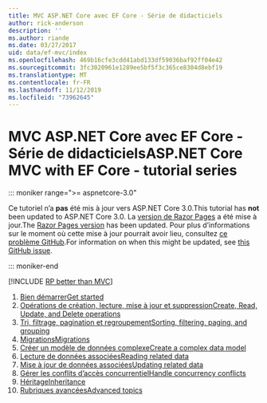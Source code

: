 ```yaml
---
title: MVC ASP.NET Core avec EF Core - Série de didacticiels
author: rick-anderson
description: ''
ms.author: riande
ms.date: 03/27/2017
uid: data/ef-mvc/index
ms.openlocfilehash: 469b16cfe3cdd41abd133df59036baf92ff04e42
ms.sourcegitcommit: 3fc3020961e1289ee5bf5f3c365ce8304d8ebf19
ms.translationtype: MT
ms.contentlocale: fr-FR
ms.lasthandoff: 11/12/2019
ms.locfileid: "73962645"
---
```

# <a name="aspnet-core-mvc-with-ef-core---tutorial-series"></a><span data-ttu-id="46f7c-102">MVC ASP.NET Core avec EF Core - Série de didacticiels</span><span class="sxs-lookup"><span data-stu-id="46f7c-102">ASP.NET Core MVC with EF Core - tutorial series</span></span>

::: moniker range=">= aspnetcore-3.0"

<span data-ttu-id="46f7c-103">Ce tutoriel n’a **pas** été mis à jour vers ASP.NET Core 3.0.</span><span class="sxs-lookup"><span data-stu-id="46f7c-103">This tutorial has **not** been updated to ASP.NET Core 3.0.</span></span> <span data-ttu-id="46f7c-104">La [version de Razor Pages](xref:data/ef-rp/intro) a été mise à jour.</span><span class="sxs-lookup"><span data-stu-id="46f7c-104">The [Razor Pages version](xref:data/ef-rp/intro) has been updated.</span></span> <span data-ttu-id="46f7c-105">Pour plus d’informations sur le moment où cette mise à jour pourrait avoir lieu, consultez [ce problème GitHub](https://github.com/aspnet/AspNetCore.Docs/issues/13920).</span><span class="sxs-lookup"><span data-stu-id="46f7c-105">For information on when this might be updated, see [this GitHub issue](https://github.com/aspnet/AspNetCore.Docs/issues/13920).</span></span>

::: moniker-end

[!INCLUDE [RP better than MVC](../../includes/RP-EF/rp-over-mvc.md)]

1. [<span data-ttu-id="46f7c-106">Bien démarrer</span><span class="sxs-lookup"><span data-stu-id="46f7c-106">Get started</span></span>](xref:data/ef-mvc/intro)
1. [<span data-ttu-id="46f7c-107">Opérations de création, lecture, mise à jour et suppression</span><span class="sxs-lookup"><span data-stu-id="46f7c-107">Create, Read, Update, and Delete operations</span></span>](xref:data/ef-mvc/crud)
1. [<span data-ttu-id="46f7c-108">Tri, filtrage, pagination et regroupement</span><span class="sxs-lookup"><span data-stu-id="46f7c-108">Sorting, filtering, paging, and grouping</span></span>](xref:data/ef-mvc/sort-filter-page)
1. [<span data-ttu-id="46f7c-109">Migrations</span><span class="sxs-lookup"><span data-stu-id="46f7c-109">Migrations</span></span>](xref:data/ef-mvc/migrations)
1. [<span data-ttu-id="46f7c-110">Créer un modèle de données complexe</span><span class="sxs-lookup"><span data-stu-id="46f7c-110">Create a complex data model</span></span>](xref:data/ef-mvc/complex-data-model)
1. [<span data-ttu-id="46f7c-111">Lecture de données associées</span><span class="sxs-lookup"><span data-stu-id="46f7c-111">Reading related data</span></span>](xref:data/ef-mvc/read-related-data)
1. [<span data-ttu-id="46f7c-112">Mise à jour de données associées</span><span class="sxs-lookup"><span data-stu-id="46f7c-112">Updating related data</span></span>](xref:data/ef-mvc/update-related-data)
1. [<span data-ttu-id="46f7c-113">Gérer les conflits d’accès concurrentiel</span><span class="sxs-lookup"><span data-stu-id="46f7c-113">Handle concurrency conflicts</span></span>](xref:data/ef-mvc/concurrency)
1. [<span data-ttu-id="46f7c-114">Héritage</span><span class="sxs-lookup"><span data-stu-id="46f7c-114">Inheritance</span></span>](xref:data/ef-mvc/inheritance)
1. [<span data-ttu-id="46f7c-115">Rubriques avancées</span><span class="sxs-lookup"><span data-stu-id="46f7c-115">Advanced topics</span></span>](xref:data/ef-mvc/advanced)
